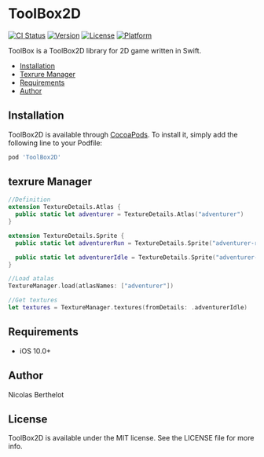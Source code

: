 # ToolBox2D

[![CI Status](https://img.shields.io/travis/nberthelot/ToolBox2D.svg?style=flat)](https://travis-ci.org/nberthelot/ToolBox2D)
[![Version](https://img.shields.io/cocoapods/v/ToolBox2D.svg?style=flat)](https://cocoapods.org/pods/ToolBox2D)
[![License](https://img.shields.io/cocoapods/l/ToolBox2D.svg?style=flat)](https://cocoapods.org/pods/ToolBox2D)
[![Platform](https://img.shields.io/cocoapods/p/ToolBox2D.svg?style=flat)](https://cocoapods.org/pods/ToolBox2D)

ToolBox is a ToolBox2D library  for 2D game written in Swift.

- [Installation](#installation)
- [Texrure Manager](#texrure-manager)
- [Requirements](#requirements)
- [Author](#Author)



## Installation

ToolBox2D is available through [CocoaPods](https://cocoapods.org). To install
it, simply add the following line to your Podfile:

```ruby
pod 'ToolBox2D'
```

## texrure Manager
```swift
//Definition
extension TextureDetails.Atlas {
  public static let adventurer = TextureDetails.Atlas("adventurer")
}

extension TextureDetails.Sprite {
  public static let adventurerRun = TextureDetails.Sprite("adventurer-run-", atlas: TextureDetails.Atlas.adventurer, timePerFrame: 0.23)

  public static let adventurerIdle = TextureDetails.Sprite("adventurer-idle-", atlas: TextureDetails.Atlas.adventurer, timePerFrame: 0.23)
}

//Load atalas
TextureManager.load(atlasNames: ["adventurer"])

//Get textures
let textures = TextureManager.textures(fromDetails: .adventurerIdle)
```
## Requirements

- iOS 10.0+

## Author

Nicolas Berthelot

## License

ToolBox2D is available under the MIT license. See the LICENSE file for more info.
